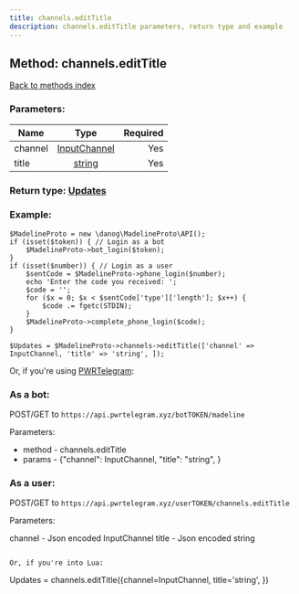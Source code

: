 ```yaml
---
title: channels.editTitle
description: channels.editTitle parameters, return type and example
---
```

## Method: channels.editTitle  
[Back to methods index](index.md)


### Parameters:

| Name     |    Type       | Required |
|----------|:-------------:|---------:|
|channel|[InputChannel](../types/InputChannel.md) | Yes|
|title|[string](../types/string.md) | Yes|


### Return type: [Updates](../types/Updates.md)

### Example:


```
$MadelineProto = new \danog\MadelineProto\API();
if (isset($token)) { // Login as a bot
    $MadelineProto->bot_login($token);
}
if (isset($number)) { // Login as a user
    $sentCode = $MadelineProto->phone_login($number);
    echo 'Enter the code you received: ';
    $code = '';
    for ($x = 0; $x < $sentCode['type']['length']; $x++) {
        $code .= fgetc(STDIN);
    }
    $MadelineProto->complete_phone_login($code);
}

$Updates = $MadelineProto->channels->editTitle(['channel' => InputChannel, 'title' => 'string', ]);
```

Or, if you're using [PWRTelegram](https://pwrtelegram.xyz):

### As a bot:

POST/GET to `https://api.pwrtelegram.xyz/botTOKEN/madeline`

Parameters:

* method - channels.editTitle
* params - {"channel": InputChannel, "title": "string", }



### As a user:

POST/GET to `https://api.pwrtelegram.xyz/userTOKEN/channels.editTitle`

Parameters:

channel - Json encoded InputChannel
title - Json encoded string


```

Or, if you're into Lua:

```
Updates = channels.editTitle({channel=InputChannel, title='string', })
```

